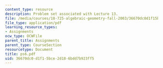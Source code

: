 ```yaml
---
content_type: resource
description: Problem set associated with Lecture 13.
file: /media/courses/18-725-algebraic-geometry-fall-2003/36670dc0d1f15bce2d186bdd7b923ff5_ps6.pdf
file_type: application/pdf
learning_resource_types:
- Assignments
ocw_type: OCWFile
parent_title: Assignments
parent_type: CourseSection
resourcetype: Document
title: ps6.pdf
uid: 36670dc0-d1f1-5bce-2d18-6bdd7b923ff5
---
```

